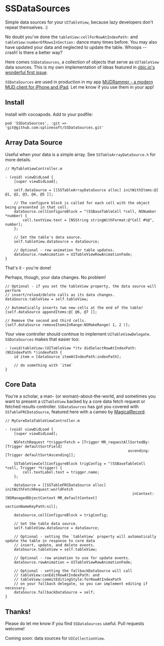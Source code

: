SSDataSources
=============

Simple data sources for your `UITableView`, because lazy developers don't repeat themselves. :)

No doubt you've done the `tableView:cellForRowAtIndexPath:` and `tableView:numberOfRowsInSection:` dance many times before. You may also have updated your data  and neglected to update the table. Whoops -- crash! Is there a better way?

Here comes `SSDataSources`, a collection of objects that serve as `UITableView` data sources. This is my own implementation of ideas featured in [objc.io's wonderful first issue](http://www.objc.io/issue-1/table-views.html).

`SSDataSources` are used in production in my app [MUDRammer - a modern MUD client for iPhone and iPad](https://itunes.apple.com/us/app/mudrammer-a-modern-mud-client/id597157072?mt=8). Let me know if you use them in your app!

## Install

Install with cocoapods. Add to your podfile:

```
pod 'SSDataSources', :git => 'git@github.com:splinesoft/SSDataSources.git'
```

## Array Data Source

Useful when your data is a simple array. See `SSTableArrayDataSource.h` for more details.

```
// MyTableViewController.m

- (void) viewDidLoad {
	[super viewDidLoad];
	
	self.dataSource = [[SSTableArrayDataSource alloc] initWithItems:@[ @1, @2, @3, @4, @5 ]];
	
	// The configure block is called for each cell with the object being presented in that cell.
	dataSource.cellConfigureBlock = ^(SSBaseTableCell *cell, NSNumber *number) {
		cell.textView.text = [NSString stringWithFormat:@"Cell #%@", number];
	};
	
	// Set the table's data source.
	self.tableView.dataSource = dataSource;
	
	// Optional - row animation for table updates.
	dataSource.rowAnimation = UITableViewRowAnimationFade;
}
```

That's it - you're done! 

Perhaps, though, your data changes. No problem!

```
// Optional - if you set the tableView property, the data source will perform
// insert/reload/delete calls as its data changes.
dataSource.tableView = self.tableView;
	
// Automatically inserts two new cells at the end of the table!
[self.dataSource appendItems:@[ @6, @7 ]];
	
// Remove the second and third cells.
[self.dataSource removeItemsInRange:NSMakeRange( 1, 2 )];
```

Your view controller should continue to implement `UITableViewDelegate`. `SSDataSources` makes that easier too:

```
- (void)tableView:(UITableView *)tv didSelectRowAtIndexPath:(NSIndexPath *)indexPath {
	id item = [dataSource itemAtIndexPath:indexPath];
	
	// do something with `item`
}
```

## Core Data

You're a scholar, a man- (or woman)-about-the-world, and sometimes you want to present a `UITableView` backed by a core data fetch request or fetched results controller. `SSDataSources` has got you covered with `SSTableFRCDataSource`, featured here with a cameo by [MagicalRecord](https://github.com/magicalpanda/MagicalRecord).

```
// MyCoreDataTableViewController.m

- (void) viewDidLoad {
	[super viewDidLoad];
	
	NSFetchRequest *triggerFetch = [Trigger MR_requestAllSortedBy:[Trigger defaultSortField]
                                                        ascending:[Trigger defaultSortAscending]];
        
    SSTableViewCellConfigureBlock trigConfig = ^(SSBaseTableCell *cell, Trigger *trigger) {
        cell.textLabel.text = trigger.name;
    };
    
    dataSource = [[SSTableFRCDataSource alloc] initWithFetchRequest:worldFetch
                                                          inContext:[NSManagedObjectContext MR_defaultContext]
                                                 sectionNameKeyPath:nil];
                                                 
    dataSource.cellConfigureBlock = trigConfig;
    
    // Set the table data source.
    self.tableView.dataSource = dataSource;
    
    // Optional - setting the `tableView` property will automatically update the table in response to core data
    // insert, update, and delete events.
    dataSource.tableView = self.tableView;
    
    // Optional - row animation to use for update events.
    dataSource.rowAnimation = UITableViewRowAnimationFade;
    
    // Optional - setting the fallbackDataSource will call 
    // tableView:canEditRowAtIndexPath: and
    // tableView:commitEditingStyle:forRowAtIndexPath 
    // on your fallback delegate, so you can implement editing if necessary.
    dataSource.fallbackDataSource = self;
}

```

## Thanks!

Please do let me know if you find `SSDataSources` useful. Pull requests welcome!

Coming soon: data sources for `UICollectionView`.